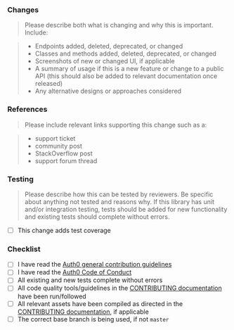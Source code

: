 ### Changes

> Please describe both what is changing and why this is important. Include:

> - Endpoints added, deleted, deprecated, or changed
> - Classes and methods added, deleted, deprecated, or changed
> - Screenshots of new or changed UI, if applicable
> - A summary of usage if this is a new feature or change to a public API (this should also be added to relevant documentation once released)
> - Any alternative designs or approaches considered

### References

> Please include relevant links supporting this change such as a:

> - support ticket
> - community post
> - StackOverflow post
> - support forum thread

### Testing

> Please describe how this can be tested by reviewers. Be specific about anything not tested and reasons why. If this library has unit and/or integration testing, tests should be added for new functionality and existing tests should complete without errors. 

- [ ] This change adds test coverage

### Checklist

- [ ] I have read the [Auth0 general contribution guidelines](https://github.com/auth0/open-source-template/blob/master/GENERAL-CONTRIBUTING.md)
- [ ] I have read the [Auth0 Code of Conduct](https://github.com/auth0/open-source-template/blob/master/CODE-OF-CONDUCT.md)
- [ ] All existing and new tests complete without errors
- [ ] All code quality tools/guidelines in the [CONTRIBUTING documentation](/CONTRIBUTING.md) have been run/followed
- [ ] All relevant assets have been compiled as directed in the [CONTRIBUTING documentation](/CONTRIBUTING.md), if applicable
- [ ] The correct base branch is being used, if not `master`
